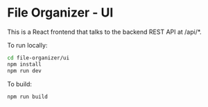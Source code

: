 # File Organizer - UI

This is a React frontend that talks to the backend REST API at /api/*.

To run locally:

```bash
cd file-organizer/ui
npm install
npm run dev
```

To build:

```bash
npm run build
```
